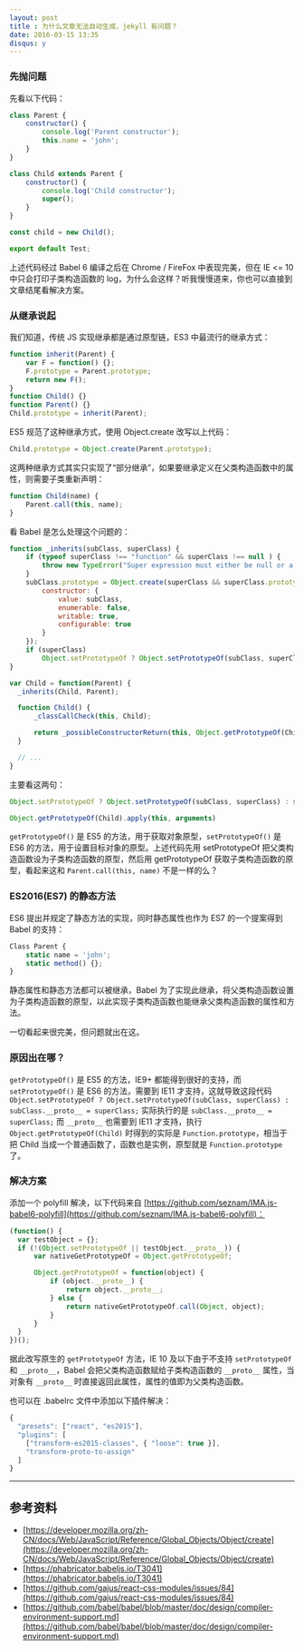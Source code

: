 ```yaml
---
layout: post
title : 为什么文章无法自动生成，jekyll 有问题？
date: 2016-03-15 13:35
disqus: y
---
```


### 先抛问题

先看以下代码：

```js
class Parent {
	constructor() {
		console.log('Parent constructor');
		this.name = 'john';
	}
}

class Child extends Parent {
	constructor() {
		console.log('Child constructor');
		super();
	}
}

const child = new Child();

export default Test;
```

上述代码经过 Babel 6 编译之后在 Chrome / FireFox 中表现完美，但在 IE <= 10 中只会打印子类构造函数的 log，为什么会这样？听我慢慢道来，你也可以直接到文章结尾看解决方案。

### 从继承说起

我们知道，传统 JS 实现继承都是通过原型链，ES3 中最流行的继承方式：

```js
function inherit(Parent) {
	var F = function() {};
	F.prototype = Parent.prototype;
	return new F();
}
function Child() {}
function Parent() {}
Child.prototype = inherit(Parent);
```

ES5 规范了这种继承方式，使用 Object.create 改写以上代码：

```js
Child.prototype = Object.create(Parent.prototype);
```

这两种继承方式其实只实现了“部分继承”，如果要继承定义在父类构造函数中的属性，则需要子类重新声明：

```js
function Child(name) {
	Parent.call(this, name);
}
```

看 Babel 是怎么处理这个问题的：

```js
function _inherits(subClass, superClass) {
    if (typeof superClass !== "function" && superClass !== null ) {
        throw new TypeError("Super expression must either be null or a function, not " + typeof superClass);
    }
    subClass.prototype = Object.create(superClass && superClass.prototype, {
        constructor: {
            value: subClass,
            enumerable: false,
            writable: true,
            configurable: true
        }
    });
    if (superClass)
        Object.setPrototypeOf ? Object.setPrototypeOf(subClass, superClass) : subClass.__proto__ = superClass;
}

var Child = function(Parent) {
  _inherits(Child, Parent);

  function Child() {
      _classCallCheck(this, Child);

      return _possibleConstructorReturn(this, Object.getPrototypeOf(Child).apply(this, arguments));
  }

  // ...
}
```

主要看这两句：

```js
Object.setPrototypeOf ? Object.setPrototypeOf(subClass, superClass) : subClass.__proto__ = superClass;

Object.getPrototypeOf(Child).apply(this, arguments)
```

`getPrototypeOf()` 是 ES5 的方法，用于获取对象原型，`setPrototypeOf()` 是 ES6 的方法，用于设置目标对象的原型。上述代码先用 setPrototypeOf 把父类构造函数设为子类构造函数的原型，然后用 getPrototypeOf 获取子类构造函数的原型，看起来这和 `Parent.call(this, name)` 不是一样的么？

### ES2016(ES7) 的静态方法

ES6 提出并规定了静态方法的实现，同时静态属性也作为 ES7 的一个提案得到 Babel 的支持：

```js
Class Parent {
	static name = 'john';
	static method() {};
}
```

静态属性和静态方法都可以被继承，Babel 为了实现此继承，将父类构造函数设置为子类构造函数的原型，以此实现子类构造函数也能继承父类构造函数的属性和方法。

一切看起来很完美，但问题就出在这。

### 原因出在哪？

`getPrototypeOf()` 是 ES5 的方法，IE9+ 都能得到很好的支持，而 `setPrototypeOf()` 是 ES6 的方法，需要到 IE11 才支持，这就导致这段代码 `Object.setPrototypeOf ? Object.setPrototypeOf(subClass, superClass) : subClass.__proto__ = superClass;` 实际执行的是 `subClass.__proto__ = superClass;` 而 `__proto__` 也需要到 IE11 才支持，执行 `Object.getPrototypeOf(Child)` 时得到的实际是 `Function.prototype`，相当于把 Child 当成一个普通函数了，函数也是实例，原型就是 `Function.prototype` 了。


### 解决方案

添加一个 polyfill 解决，以下代码来自 [https://github.com/seznam/IMA.js-babel6-polyfill](https://github.com/seznam/IMA.js-babel6-polyfill)：

```js
(function() {
  var testObject = {};
  if (!(Object.setPrototypeOf || testObject.__proto__)) {
      var nativeGetPrototypeOf = Object.getPrototypeOf;

      Object.getPrototypeOf = function(object) {
          if (object.__proto__) {
              return object.__proto__;
          } else {
              return nativeGetPrototypeOf.call(Object, object);
          }
      }
  }
})();
```

据此改写原生的 `getPrototypeOf` 方法，IE 10 及以下由于不支持 `setPrototypeOf` 和 `__proto__`，Babel 会把父类构造函数赋给子类构造函数的 `__proto__` 属性，当对象有 `__proto__` 时直接返回此属性，属性的值即为父类构造函数。

也可以在 .babelrc 文件中添加以下插件解决：

```js
{
  "presets": ["react", "es2015"],
  "plugins": [
    ["transform-es2015-classes", { "loose": true }],
    "transform-proto-to-assign"
  ]
}
```

---

## 参考资料

- [https://developer.mozilla.org/zh-CN/docs/Web/JavaScript/Reference/Global_Objects/Object/create](https://developer.mozilla.org/zh-CN/docs/Web/JavaScript/Reference/Global_Objects/Object/create)
- [https://phabricator.babeljs.io/T3041](https://phabricator.babeljs.io/T3041)
- [https://github.com/gajus/react-css-modules/issues/84](https://github.com/gajus/react-css-modules/issues/84)
- [https://github.com/babel/babel/blob/master/doc/design/compiler-environment-support.md](https://github.com/babel/babel/blob/master/doc/design/compiler-environment-support.md)